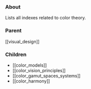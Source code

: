 ### About
Lists all indexes related to color theory.

### Parent
[[visual_design]]

### Children
- [[color_models]]
- [[color_vision_principles]]
- [[color_gamut_spaces_systems]] 
- [[color_harmony]]
